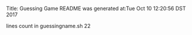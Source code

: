 Title: Guessing Game
README was generated at:Tue Oct 10 12:20:56 DST 2017
 
lines count in guessingname.sh
22
